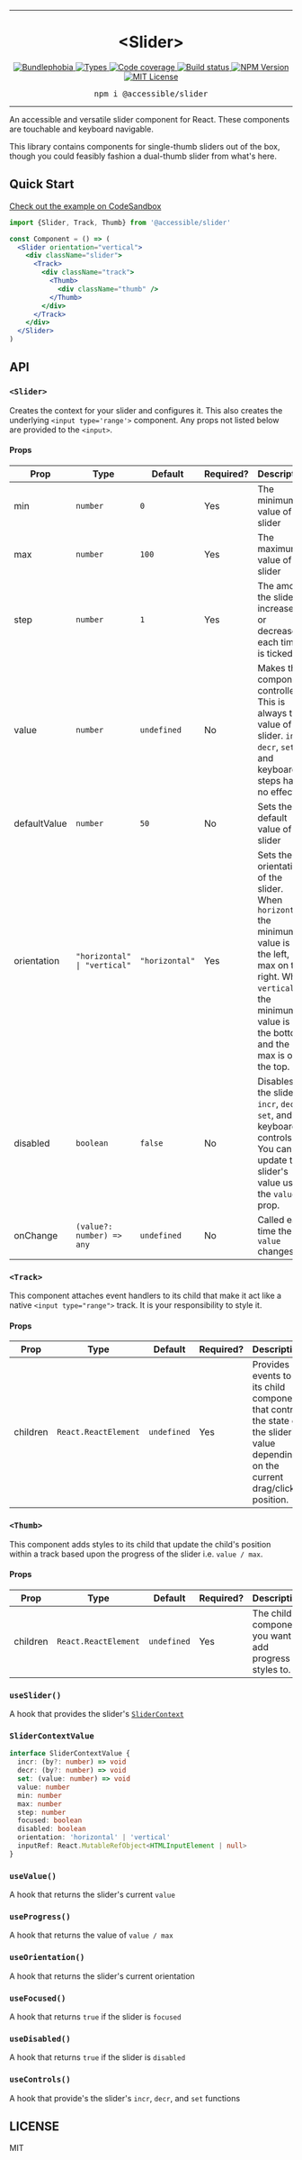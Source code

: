 <hr>
<div align="center">
  <h1 align="center">
    &lt;Slider&gt;
  </h1>
</div>

<p align="center">
  <a href="https://bundlephobia.com/result?p=@accessible/slider">
    <img alt="Bundlephobia" src="https://img.shields.io/bundlephobia/minzip/@accessible/slider?style=for-the-badge&labelColor=24292e">
  </a>
  <a aria-label="Types" href="https://www.npmjs.com/package/@accessible/slider">
    <img alt="Types" src="https://img.shields.io/npm/types/@accessible/slider?style=for-the-badge&labelColor=24292e">
  </a>
  <a aria-label="Code coverage report" href="https://codecov.io/gh/accessible-ui/slider">
    <img alt="Code coverage" src="https://img.shields.io/codecov/c/gh/accessible-ui/slider?style=for-the-badge&labelColor=24292e">
  </a>
  <a aria-label="Build status" href="https://travis-ci.org/accessible-ui/slider">
    <img alt="Build status" src="https://img.shields.io/travis/accessible-ui/slider?style=for-the-badge&labelColor=24292e">
  </a>
  <a aria-label="NPM version" href="https://www.npmjs.com/package/@accessible/slider">
    <img alt="NPM Version" src="https://img.shields.io/npm/v/@accessible/slider?style=for-the-badge&labelColor=24292e">
  </a>
  <a aria-label="License" href="https://jaredlunde.mit-license.org/">
    <img alt="MIT License" src="https://img.shields.io/npm/l/@accessible/slider?style=for-the-badge&labelColor=24292e">
  </a>
</p>

<pre align="center">npm i @accessible/slider</pre>
<hr>

An accessible and versatile slider component for React. These components are touchable and
keyboard navigable.

This library contains components for single-thumb sliders out of the box, though you could feasibly fashion a
dual-thumb slider from what's here.

## Quick Start

[Check out the example on CodeSandbox](https://codesandbox.io/s/accessibleslider-example-vi94o)

```jsx harmony
import {Slider, Track, Thumb} from '@accessible/slider'

const Component = () => (
  <Slider orientation="vertical">
    <div className="slider">
      <Track>
        <div className="track">
          <Thumb>
            <div className="thumb" />
          </Thumb>
        </div>
      </Track>
    </div>
  </Slider>
)
```

## API

### `<Slider>`

Creates the context for your slider and configures it. This also creates the underlying
`<input type='range'>` component. Any props not listed below are provided to the `<input>`.

#### Props

| Prop         | Type                                         | Default        | Required? | Description                                                                                                                                                                              |
| ------------ | -------------------------------------------- | -------------- | --------- | ---------------------------------------------------------------------------------------------------------------------------------------------------------------------------------------- |
| min          | `number`                                     | `0`            | Yes       | The minimum value of the slider                                                                                                                                                          |
| max          | `number`                                     | `100`          | Yes       | The maximum value of the slider                                                                                                                                                          |
| step         | `number`                                     | `1`            | Yes       | The amount the slider increases or decreases each time it is ticked                                                                                                                      |
| value        | `number`                                     | `undefined`    | No        | Makes this component controlled. This is always the value of the slider. `incr`, `decr`, `set` and keyboard steps have no effect.                                                        |
| defaultValue | `number`                                     | `50`           | No        | Sets the default value of the slider                                                                                                                                                     |
| orientation  | <code>"horizontal" &#0124; "vertical"</code> | `"horizontal"` | Yes       | Sets the orientation of the slider. When `horizontal` the minimum value is on the left, max on the right. When `vertical`, the minimum value is on the bottom and the max is on the top. |
| disabled     | `boolean`                                    | `false`        | No        | Disables the slider `incr`, `decr`, `set`, and keyboard controls. You can still update the slider's value using the `value` prop.                                                        |
| onChange     | `(value?: number) => any`                    | `undefined`    | No        | Called each time the `value` changes.                                                                                                                                                    |

### `<Track>`

This component attaches event handlers to its child that make it act like a native `<input type="range">` track. It
is your responsibility to style it.

#### Props

| Prop     | Type                 | Default     | Required? | Description                                                                                                                       |
| -------- | -------------------- | ----------- | --------- | --------------------------------------------------------------------------------------------------------------------------------- |
| children | `React.ReactElement` | `undefined` | Yes       | Provides events to its child component that control the state of the slider's value depending on the current drag/click position. |

### `<Thumb>`

This component adds styles to its child that update the child's position within a track based upon the
progress of the slider i.e. `value / max`.

#### Props

| Prop     | Type                 | Default     | Required? | Description                                             |
| -------- | -------------------- | ----------- | --------- | ------------------------------------------------------- |
| children | `React.ReactElement` | `undefined` | Yes       | The child component you want to add progress styles to. |

### `useSlider()`

A hook that provides the slider's [`SliderContext`](#slidercontextvalue)

### `SliderContextValue`

```typescript jsx
interface SliderContextValue {
  incr: (by?: number) => void
  decr: (by?: number) => void
  set: (value: number) => void
  value: number
  min: number
  max: number
  step: number
  focused: boolean
  disabled: boolean
  orientation: 'horizontal' | 'vertical'
  inputRef: React.MutableRefObject<HTMLInputElement | null>
}
```

### `useValue()`

A hook that returns the slider's current `value`

### `useProgress()`

A hook that returns the value of `value / max`

### `useOrientation()`

A hook that returns the slider's current orientation

### `useFocused()`

A hook that returns `true` if the slider is `focused`

### `useDisabled()`

A hook that returns `true` if the slider is `disabled`

### `useControls()`

A hook that provide's the slider's `incr`, `decr`, and `set` functions

## LICENSE

MIT
